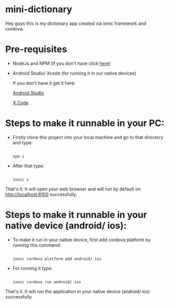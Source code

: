 # mini-dictionary

Hey guys this is my dictionary app created via ionic framework and cordova.

<h1>Pre-requisites</h1>
<ul>
<li>
<p>NodeJs and NPM (if you don't have click <a href="https://nodejs.org/en/download/">here</a>)</p>
</li>
<li>
<p>Android Studio/ Xcode (for running it in our native devices)</p>
<p>If you don't have it get it here: </p>
<p><a href="https://developer.android.com/">Android Studio</a></p>
<p><a href="https://developer.apple.com/xcode/">X Code</a></p>
</li>
</ul>

<h1>Steps to make it runnable in your PC: </h1>

<ul>
<li>
<p>Firstly clone this project into your local machine and go to that directory and type:</p>
<code>
npm i
</code>
</li>
<li>
<p>
After that type: 
</p>
<code>
ionic s
</code>
</li>
</ul>
<p>
That's it. It will open your web browser and will run by default on <a href="http://localhost:8100">http://localhost:8100</a> successfully.
</p>
<h1>Steps to make it runnable in your native device (android/ ios): </h1>
<ul>
<li>
<p>
To make it run in your native device, first add cordova platform by running this command: 
</p>
<code>
ionic cordova platform add android/ ios
</code>
</li>
<li>
<p>
For running it type: 
</p>
<code>
ionic cordova run android/ ios
</code>
</li>
</ul>
<p>
That's it. It will run the application in your native device (android/ ios) successfully.
</p>